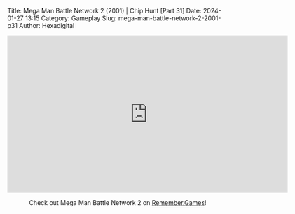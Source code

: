 Title: Mega Man Battle Network 2 (2001) | Chip Hunt [Part 31]
Date: 2024-01-27 13:15
Category: Gameplay
Slug: mega-man-battle-network-2-2001-p31
Author: Hexadigital

<center><iframe src="https://www.youtube.com/embed/GgowwDBiTK4?feature=oembed" allow="accelerometer; autoplay; encrypted-media; gyroscope; picture-in-picture" width="640" height="360" frameborder="0"></iframe>

Check out Mega Man Battle Network 2 on [Remember.Games](https://remember.games/game/2244/mega-man-battle-network-2/)!</center>